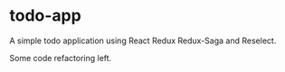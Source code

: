 # todo-app
A simple todo application using React Redux Redux-Saga and Reselect.

Some code refactoring left.
